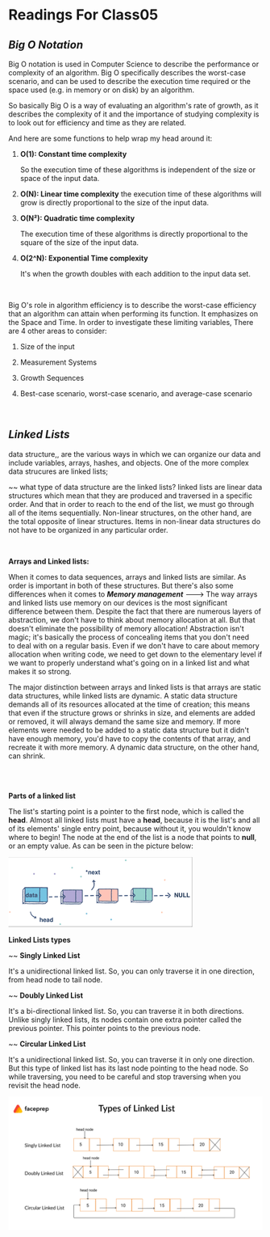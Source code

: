 # Readings For Class05



## ***Big O Notation***
 

Big O notation is used in Computer Science to describe the performance or complexity of an algorithm. Big O specifically describes the worst-case scenario, and can be used to describe the execution time required or the space used (e.g. in memory or on disk) by an algorithm.



So basically Big O is a way of evaluating an algorithm's rate of growth, as it describes the complexity of it and the importance of studying complexity is to look out for efficiency and time as they are related.
 

And here are some functions to help wrap my head around it:
 

1. **O(1): Constant time complexity**
 

    So the execution time of these algorithms is independent of the size or space of the input data.
 

2. **O(N): Linear time complexity**
the execution time of these algorithms will grow is directly proportional to the size of the input data.
 

3. **O(N²): Quadratic time complexity**

    The execution time of these algorithms is directly proportional to the square of the size of the input data.
 

4. **O(2^N): Exponential Time complexity**

    It's when the growth doubles with each addition to the input data set.
 
<br>


Big O's role in algorithm efficiency is to describe the worst-case efficiency that an algorithm can attain when performing its function. It emphasizes on the Space and Time. In order to investigate these limiting variables, There are 4 other areas to consider:

1. Size of the input

2. Measurement Systems

3. Growth Sequences

4. Best-case scenario, worst-case scenario, and average-case scenario

<br>


## ***Linked Lists***

data structure,, are the various ways in which we can organize our data and include variables, arrays, hashes, and objects. One of the more complex data strucures are linked lists; 

~~ what type of data structure are the linked lists?
linked lists are linear data structures which mean that they are produced and traversed in a specific order. And that in order to reach to the end of the list, we must go through all of the items sequentially. Non-linear structures, on the other hand, are the total opposite of linear structures. Items in non-linear data structures do not have to be organized in any particular order.

<br>


**Arrays and Linked lists:**

When it comes to data sequences, arrays and linked lists are similar. As order is important in both of these structures. But there's also some differences when it comes to ***Memory management*** ---> The way arrays and linked lists use memory on our devices is the most significant difference between them.
Despite the fact that there are numerous layers of abstraction, we don't have to think about memory allocation at all.
But that doesn't eliminate the possibility of memory allocation! Abstraction isn't magic; it's basically the process of concealing items that you don't need to deal with on a regular basis. Even if we don't have to care about memory allocation when writing code, we need to get down to the elementary level if we want to properly understand what's going on in a linked list and what makes it so strong. 


The major distinction between arrays and linked lists is that arrays are static data structures, while linked lists are dynamic. A static data structure demands all of its resources allocated at the time of creation; this means that even if the structure grows or shrinks in size, and elements are added or removed, it will always demand the same size and memory. If more elements were needed to be added to a static data structure but it didn't have enough memory, you'd have to copy the contents of that array, and recreate it with more memory.
A dynamic data structure, on the other hand, can shrink.

<br>

<br>

**Parts of a linked list**

The list's starting point is a pointer to the first node, which is called the **head**. Almost all linked lists must have a **head**, because it is the list's and all of its elements' single entry point, because without it, you wouldn't know where to begin! The node at the end of the list is a node that points to **null**, or an empty value. As can be seen in the picture below:

![Linked lists parts](imgs/linked_list.png)


**Linked Lists types**

~~ **Singly Linked List**

It's a unidirectional linked list. So, you can only traverse it in one direction, from head node to tail node.


~~ **Doubly Linked List**

It's a bi-directional linked list. So, you can traverse it in both directions. Unlike singly linked lists, its nodes contain one extra pointer called the previous pointer. This pointer points to the previous node.


~~ **Circular Linked List**

It's a unidirectional linked list. So, you can traverse it in only one direction. But this type of linked list has its last node pointing to the head node. So while traversing, you need to be careful and stop traversing when you revisit the head node.

 
![Types of linked lists](imgs/linked_list_types.png)